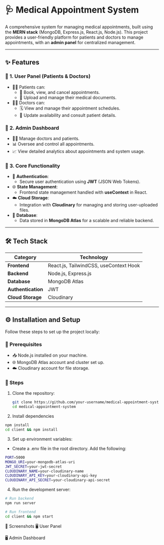 # 🩺 Medical Appointment System  

A comprehensive system for managing medical appointments, built using the **MERN stack** (MongoDB, Express.js, React.js, Node.js). This project provides a user-friendly platform for patients and doctors to manage appointments, with an **admin panel** for centralized management.  

---

## ✨ Features  

### 🔹 **1. User Panel (Patients & Doctors)**  
- 🧑‍⚕️ Patients can:  
  - 📅 Book, view, and cancel appointments.  
  - 📁 Upload and manage their medical documents.  
- 👨‍⚕️ Doctors can:  
  - 🗓️ View and manage their appointment schedules.  
  - 🔄 Update availability and consult patient details.  

### 🔹 **2. Admin Dashboard**  
- 👩‍💼 Manage doctors and patients.  
- 📊 Oversee and control all appointments.  
- 📈 View detailed analytics about appointments and system usage.  

### 🔹 **3. Core Functionality**  
- 🔐 **Authentication**:  
  - Secure user authentication using **JWT** (JSON Web Tokens).  
- 🌐 **State Management**:  
  - Frontend state management handled with **useContext** in React.  
- ☁️ **Cloud Storage**:  
  - Integration with **Cloudinary** for managing and storing user-uploaded files.  
- 💾 **Database**:  
  - Data stored in **MongoDB Atlas** for a scalable and reliable backend.  

---

## 🛠️ Tech Stack  

| **Category**        | **Technology**                      |  
|---------------------|------------------------------------|  
| **Frontend**        | React.js, TailwindCSS, useContext Hook |  
| **Backend**         | Node.js, Express.js                |  
| **Database**        | MongoDB Atlas                      |  
| **Authentication**  | JWT                                |  
| **Cloud Storage**   | Cloudinary                         |  

---

## ⚙️ Installation and Setup  

Follow these steps to set up the project locally:  

### 🔧 Prerequisites  
- 📥 Node.js installed on your machine.  
- 🌐 MongoDB Atlas account and cluster set up.  
- ☁️ Cloudinary account for file storage.  

### 📝 Steps  
1. Clone the repository:  

   ```bash  
   git clone https://github.com/your-username/medical-appointment-system.git  
   cd medical-appointment-system
   ```  
2. Install dependencies

```bash
npm install  
cd client && npm install  

```
3. Set up environment variables:
- Create a .env file in the root directory. Add the following:

```bash
PORT=5000  
MONGO_URI=your-mongodb-atlas-uri  
JWT_SECRET=your-jwt-secret  
CLOUDINARY_NAME=your-cloudinary-name  
CLOUDINARY_API_KEY=your-cloudinary-api-key  
CLOUDINARY_API_SECRET=your-cloudinary-api-secret  

```
4. Run the development server:
```bash
# Run backend  
npm run server  

# Run frontend  
cd client && npm start  

```
📸 Screenshots
🖥️ User Panel
<!--  -->
🖥️ Admin Dashboard
<!--  -->
